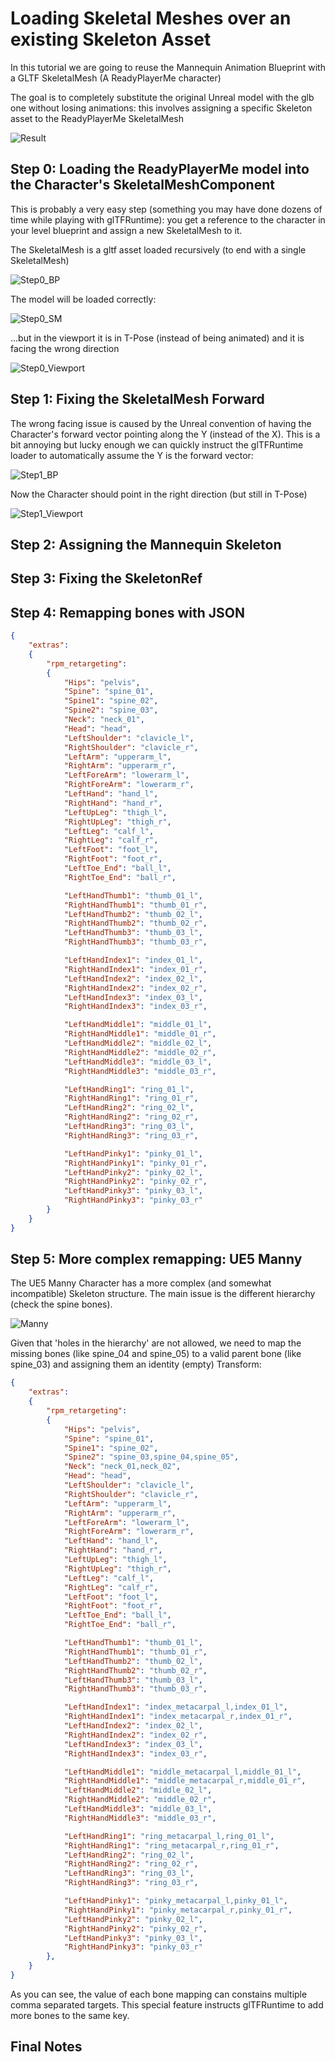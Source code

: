 # Loading Skeletal Meshes over an existing Skeleton Asset

In this tutorial we are going to reuse the Mannequin Animation Blueprint with a GLTF SkeletalMesh (A ReadyPlayerMe character)

The goal is to completely substitute the original Unreal model with the glb one without losing animations: this involves assigning a specific Skeleton asset to the ReadyPlayerMe SkeletalMesh

![Result](SkeletonRemapping_Data/Intro.PNG?raw=true "Result")

## Step 0: Loading the ReadyPlayerMe model into the Character's SkeletalMeshComponent

This is probably a very easy step (something you may have done dozens of time while playing with glTFRuntime): you get a reference to the character in your level blueprint and assign a new SkeletalMesh to it.

The SkeletalMesh is a gltf asset loaded recursively (to end with a single SkeletalMesh)

![Step0_BP](SkeletonRemapping_Data/Step0_BP.PNG?raw=true "Step0_BP")

The model will be loaded correctly:

![Step0_SM](SkeletonRemapping_Data/Step0_SM.PNG?raw=true "Step0_SM")

...but in the viewport it is in T-Pose (instead of being animated) and it is facing the wrong direction

![Step0_Viewport](SkeletonRemapping_Data/Step0_Viewport.PNG?raw=true "Step0_Viewport")

## Step 1: Fixing the SkeletalMesh Forward

The wrong facing issue is caused by the Unreal convention of having the Character's forward vector pointing along the Y (instead of the X). This is a bit annoying but lucky enough we can quickly instruct the glTFRuntime loader to automatically assume the Y is the forward vector:

![Step1_BP](SkeletonRemapping_Data/Step1_BP.PNG?raw=true "Step1_BP")

Now the Character should point in the right direction (but still in T-Pose)

![Step1_Viewport](SkeletonRemapping_Data/Step1_Viewport.PNG?raw=true "Step1_Viewport")

## Step 2: Assigning the Mannequin Skeleton

## Step 3: Fixing the SkeletonRef

## Step 4: Remapping bones with JSON
```json
{
	"extras":
	{
		"rpm_retargeting":
		{
			"Hips": "pelvis",
			"Spine": "spine_01",
			"Spine1": "spine_02",
			"Spine2": "spine_03",
			"Neck": "neck_01",
			"Head": "head",
			"LeftShoulder": "clavicle_l",
			"RightShoulder": "clavicle_r",
			"LeftArm": "upperarm_l",
			"RightArm": "upperarm_r",
			"LeftForeArm": "lowerarm_l",
			"RightForeArm": "lowerarm_r",
			"LeftHand": "hand_l",
			"RightHand": "hand_r",
			"LeftUpLeg": "thigh_l",
			"RightUpLeg": "thigh_r",
			"LeftLeg": "calf_l",
			"RightLeg": "calf_r",
			"LeftFoot": "foot_l",
			"RightFoot": "foot_r",
			"LeftToe_End": "ball_l",
			"RightToe_End": "ball_r",

			"LeftHandThumb1": "thumb_01_l",
			"RightHandThumb1": "thumb_01_r",
			"LeftHandThumb2": "thumb_02_l",
			"RightHandThumb2": "thumb_02_r",
			"LeftHandThumb3": "thumb_03_l",
			"RightHandThumb3": "thumb_03_r",

			"LeftHandIndex1": "index_01_l",
			"RightHandIndex1": "index_01_r",
			"LeftHandIndex2": "index_02_l",
			"RightHandIndex2": "index_02_r",
			"LeftHandIndex3": "index_03_l",
			"RightHandIndex3": "index_03_r",

			"LeftHandMiddle1": "middle_01_l",
			"RightHandMiddle1": "middle_01_r",
			"LeftHandMiddle2": "middle_02_l",
			"RightHandMiddle2": "middle_02_r",
			"LeftHandMiddle3": "middle_03_l",
			"RightHandMiddle3": "middle_03_r",

			"LeftHandRing1": "ring_01_l",
			"RightHandRing1": "ring_01_r",
			"LeftHandRing2": "ring_02_l",
			"RightHandRing2": "ring_02_r",
			"LeftHandRing3": "ring_03_l",
			"RightHandRing3": "ring_03_r",

			"LeftHandPinky1": "pinky_01_l",
			"RightHandPinky1": "pinky_01_r",
			"LeftHandPinky2": "pinky_02_l",
			"RightHandPinky2": "pinky_02_r",
			"LeftHandPinky3": "pinky_03_l",
			"RightHandPinky3": "pinky_03_r"
		}
	}
}
````

## Step 5: More complex remapping: UE5 Manny

The UE5 Manny Character has a more complex (and somewhat incompatible) Skeleton structure. The main issue is the different hierarchy (check the spine bones).

![Manny](SkeletonRemapping_Data/Step5_Manny.PNG?raw=true "Manny")

Given that 'holes in the hierarchy' are not allowed, we need to map the missing bones (like spine_04 and spine_05) to a valid parent bone (like spine_03) and assigning them an identity (empty) Transform:

```json
{
	"extras":
	{
		"rpm_retargeting":
		{
			"Hips": "pelvis",
			"Spine": "spine_01",
			"Spine1": "spine_02",
			"Spine2": "spine_03,spine_04,spine_05",
			"Neck": "neck_01,neck_02",
			"Head": "head",
			"LeftShoulder": "clavicle_l",
			"RightShoulder": "clavicle_r",
			"LeftArm": "upperarm_l",
			"RightArm": "upperarm_r",
			"LeftForeArm": "lowerarm_l",
			"RightForeArm": "lowerarm_r",
			"LeftHand": "hand_l",
			"RightHand": "hand_r",
			"LeftUpLeg": "thigh_l",
			"RightUpLeg": "thigh_r",
			"LeftLeg": "calf_l",
			"RightLeg": "calf_r",
			"LeftFoot": "foot_l",
			"RightFoot": "foot_r",
			"LeftToe_End": "ball_l",
			"RightToe_End": "ball_r",

			"LeftHandThumb1": "thumb_01_l",
			"RightHandThumb1": "thumb_01_r",
			"LeftHandThumb2": "thumb_02_l",
			"RightHandThumb2": "thumb_02_r",
			"LeftHandThumb3": "thumb_03_l",
			"RightHandThumb3": "thumb_03_r",

			"LeftHandIndex1": "index_metacarpal_l,index_01_l",
			"RightHandIndex1": "index_metacarpal_r,index_01_r",
			"LeftHandIndex2": "index_02_l",
			"RightHandIndex2": "index_02_r",
			"LeftHandIndex3": "index_03_l",
			"RightHandIndex3": "index_03_r",

			"LeftHandMiddle1": "middle_metacarpal_l,middle_01_l",
			"RightHandMiddle1": "middle_metacarpal_r,middle_01_r",
			"LeftHandMiddle2": "middle_02_l",
			"RightHandMiddle2": "middle_02_r",
			"LeftHandMiddle3": "middle_03_l",
			"RightHandMiddle3": "middle_03_r",

			"LeftHandRing1": "ring_metacarpal_l,ring_01_l",
			"RightHandRing1": "ring_metacarpal_r,ring_01_r",
			"LeftHandRing2": "ring_02_l",
			"RightHandRing2": "ring_02_r",
			"LeftHandRing3": "ring_03_l",
			"RightHandRing3": "ring_03_r",

			"LeftHandPinky1": "pinky_metacarpal_l,pinky_01_l",
			"RightHandPinky1": "pinky_metacarpal_r,pinky_01_r",
			"LeftHandPinky2": "pinky_02_l",
			"RightHandPinky2": "pinky_02_r",
			"LeftHandPinky3": "pinky_03_l",
			"RightHandPinky3": "pinky_03_r"
		},
	}
}
```

As you can see, the value of each bone mapping can constains multiple comma separated targets. This special feature instructs glTFRuntime to add more bones to the same key.

## Final Notes
